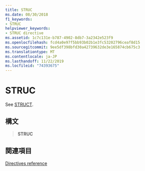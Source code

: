 ```yaml
---
title: STRUC
ms.date: 08/30/2018
f1_keywords:
- STRUC
helpviewer_keywords:
- STRUC directive
ms.assetid: 1c7c131e-b787-4902-8db7-3a2342e523f9
ms.openlocfilehash: fcd4a0e97f5bb93b02b1e3fc53202796ceaf8d15
ms.sourcegitcommit: 9ee5df398bfd30a42739632de3e165874cb675c3
ms.translationtype: MT
ms.contentlocale: ja-JP
ms.lasthandoff: 11/22/2019
ms.locfileid: "74393675"
---
```

# <a name="struc"></a>STRUC

See [STRUCT](../../assembler/masm/struct-masm.md).

## <a name="syntax"></a>構文

> **STRUC**

## <a name="see-also"></a>関連項目

[Directives reference](directives-reference.md)
